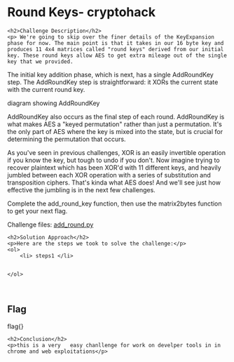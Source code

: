 
<!DOCTYPE html>
<html>

<body>
    <h1>Round Keys- cryptohack</h1>

    <h2>Challenge Description</h2>
    <p> We're going to skip over the finer details of the KeyExpansion phase for now. The main point is that it takes in our 16 byte key and produces 11 4x4 matrices called "round keys" derived from our initial key. These round keys allow AES to get extra mileage out of the single key that we provided.

The initial key addition phase, which is next, has a single AddRoundKey step. The AddRoundKey step is straightforward: it XORs the current state with the current round key.

diagram showing AddRoundKey

AddRoundKey also occurs as the final step of each round. AddRoundKey is what makes AES a "keyed permutation" rather than just a permutation. It's the only part of AES where the key is mixed into the state, but is crucial for determining the permutation that occurs.

As you've seen in previous challenges, XOR is an easily invertible operation if you know the key, but tough to undo if you don't. Now imagine trying to recover plaintext which has been XOR'd with 11 different keys, and heavily jumbled between each XOR operation with a series of substitution and transposition ciphers. That's kinda what AES does! And we'll see just how effective the jumbling is in the next few challenges.

Complete the add_round_key function, then use the matrix2bytes function to get your next flag.

Challenge files:
<a href="https://cybersecctf.github.io/blog/2024/practice/cryptohack/symmenticcryptography/RoundKeys/add_round_key.py">add_round.py</a>
</p>
 
    <h2>Solution Approach</h2>
    <p>Here are the steps we took to solve the challenge:</p>
    <ol>
        <li> steps1 </li>
       
    
    </ol>
<br>
    <h2>Flag</h2>
    <p class="flag">flag{}
</p>

    <h2>Conclusion</h2>
    <p>this is a very   easy chanllenge for work on develper tools in in chrome and web exploitations</p>
</body>
</html>


